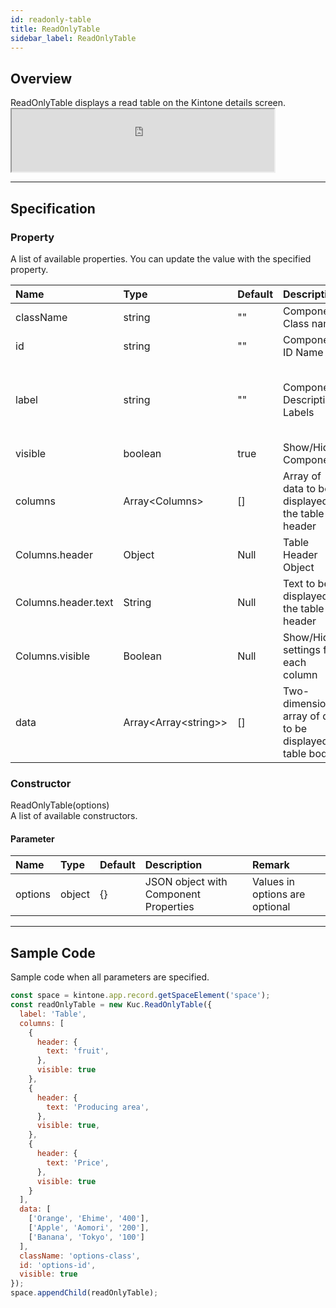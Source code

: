 ```yaml
---
id: readonly-table
title: ReadOnlyTable
sidebar_label: ReadOnlyTable
---
```


## Overview

ReadOnlyTable displays a read table on the Kintone details screen. <iframe src="https://kuc-storybook.netlify.app/iframe.html?id=readonly-table--document" title="readonly-table image" width="420px" height="100px" mark="crwd-mark"></iframe>

---

## Specification

### Property

A list of available properties. You can update the value with the specified property.

| Name                | Type                         | Default | Description                                                 | Remark                                                       |
|:------------------- |:---------------------------- |:------- |:----------------------------------------------------------- |:------------------------------------------------------------ |
| className           | string                       | ""      | Component Class name                                        |                                                              |
| id                  | string                       | ""      | Component ID Name                                           |                                                              |
| label               | string                       | ""      | Component Description Labels                                | Label is not displayed for unspecified or empty characters   |
| visible             | boolean                      | true    | Show/Hide Components                                        |                                                              |
| columns             | Array\<Columns\>           | []      | Array of data to be displayed in the table header           | Output an error if Columns is not an array                   |
| Columns.header      | Object                       | Null    | Table Header Object                                         |                                                              |
| Columns.header.text | String                       | Null    | Text to be displayed in the table header                    |                                                              |
| Columns.visible     | Boolean                      | Null    | Show/Hide settings for each column                          |                                                              |
| data                | Array\<Array\<string\>\> | []      | Two-dimensional array of data to be displayed on table body | Output an error when the value in data, data is not an array |

### Constructor

ReadOnlyTable(options)<br> A list of available constructors.

#### Parameter
| Name    | Type   | Default | Description                           | Remark                         |
|:------- |:------ |:------- |:------------------------------------- |:------------------------------ |
| options | object | {}      | JSON object with Component Properties | Values in options are optional |

---
## Sample Code

Sample code when all parameters are specified.

```javascript
const space = kintone.app.record.getSpaceElement('space');
const readOnlyTable = new Kuc.ReadOnlyTable({
  label: 'Table',
  columns: [
    {
      header: {
        text: 'fruit',
      },
      visible: true
    },
    {
      header: {
        text: 'Producing area',
      },
      visible: true,
    },
    {
      header: {
        text: 'Price',
      },
      visible: true
    }
  ],
  data: [
    ['Orange', 'Ehime', '400'],
    ['Apple', 'Aomori', '200'],
    ['Banana', 'Tokyo', '100']
  ],
  className: 'options-class',
  id: 'options-id',
  visible: true
});
space.appendChild(readOnlyTable);
```
